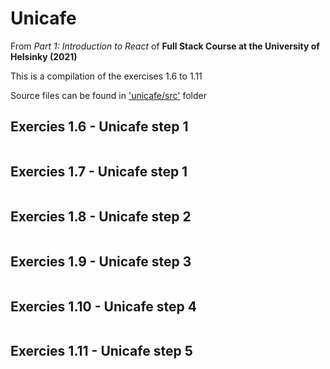 # Unicafe
From *Part 1: Introduction to React* of **Full Stack Course at the University of Helsinky (2021)**

This is a compilation of the exercises 1.6 to 1.11

Source files can be found in ['unicafe/src'](unicafe/src) folder

## Exercies 1.6 - Unicafe step 1

```js

```

## Exercies 1.7 - Unicafe step 1

```js

```

## Exercies 1.8 - Unicafe step 2

```js

```

## Exercies 1.9 - Unicafe step 3

```js

```

## Exercies 1.10 - Unicafe step 4

```js

```

## Exercies 1.11 - Unicafe step 5

```js

```
